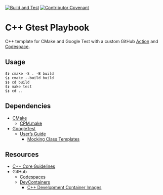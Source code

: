 [![Build and Test](https://github.com/devplaybooks/cpp_cmake_gtest/actions/workflows/test.yml/badge.svg)](https://github.com/devplaybooks/cpp_cmake_gtest/actions/workflows/test.yml)
[![Contributor Covenant](https://img.shields.io/badge/Contributor%20Covenant-2.1-4baaaa.svg)](CODE_OF_CONDUCT.md)

# C++ Gtest Playbook

C++ template for CMake and Google Test with a custom GitHub [Action](https://github.com/features/actions) and
[Codespace](https://github.com/features/codespaces).  

## Usage

```
$❯ cmake -S . -B build
$❯ cmake --build build
$❯ cd build
$❯ make test
$❯ cd ..
```

## Dependencies

* [CMake](https://cmake.org/)
  * [CPM.make](https://github.com/cpm-cmake/CPM.cmake)
* [GoogleTest](https://github.com/google/googletest)
  * [User’s Guide](https://google.github.io/googletest/)
    * [Mocking Class Templates](https://google.github.io/googletest/gmock_cook_book.html#mocking-class-templates)

## Resources

* [C++ Core Guidelines](https://github.com/isocpp/CppCoreGuidelines/blob/master/CppCoreGuidelines.md)
* GitHub
  * [Codespaces](https://github.com/codespaces)
  * [DevContainers](https://code.visualstudio.com/docs/devcontainers/containers)
    * [C++ Development Container Images](https://mcr.microsoft.com/en-us/product/devcontainers/cpp/about)
